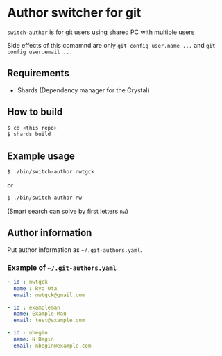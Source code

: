 # Author switcher for git

`switch-author` is for git users using shared PC with multiple users

Side effects of this comamnd are only `git config user.name ...` and `git config user.email ...`

## Requirements

* Shards (Dependency manager for the Crystal)

## How to build

```bash
$ cd <this repo>
$ shards build
```


## Example usage

```bash
$ ./bin/switch-author nwtgck
```

or

```bash
$ ./bin/switch-author nw
```

(Smart search can solve by first letters `nw`)

## Author information

Put author information as `~/.git-authors.yaml`.

### Example of `~/.git-authors.yaml`

```yaml
- id : nwtgck
  name : Ryo Ota
  email: nwtgck@gmail.com

- id : exampleman
  name: Example Man
  email: test@example.com

- id : nbegin
  name: N Begin
  email: nbegin@example.com
```
